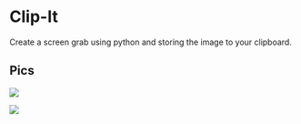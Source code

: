 # Clip-It
Create a screen grab using python and storing the image to your clipboard. 
## Pics

![](https://nabyte.com/imgs/4da5c1fdf81f29c736f59c5c4336d4fc628f5ef6Screenshot%20at%202021-08-18%2017-08-05.png)

![](https://nabyte.com/imgs/508204dae989a4c4a6b5f4e3feb87d6ccb9c9a12Screenshot%20at%202021-08-18%2022-05-28.png)

